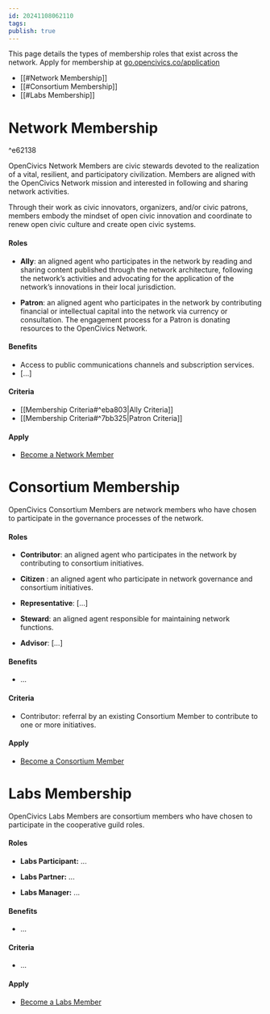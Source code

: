 ```yaml
---
id: 20241108062110
tags: 
publish: true
---
```

This page details the types of membership roles that exist across the network. Apply for membership at [go.opencivics.co/application](http://go.opencivics.co/application)

- [[#Network Membership]]
- [[#Consortium Membership]]
- [[#Labs Membership]]

# Network Membership

^e62138

OpenCivics Network Members are civic stewards devoted to the realization of a vital, resilient, and participatory civilization. Members are aligned with the OpenCivics Network mission and interested in following and sharing network activities.

Through their work as civic innovators, organizers, and/or civic patrons, members embody the mindset of open civic innovation and coordinate to renew open civic culture and create open civic systems. 

#### Roles

- **Ally**: an aligned agent who participates in the network by reading and sharing content published through the network architecture, following the network’s activities and advocating for the application of the network’s innovations in their local jurisdiction.
  
- **Patron**: an aligned agent who participates in the network by contributing financial or intellectual capital into the network via currency or consultation. The engagement process for a Patron is donating resources to the OpenCivics Network.

#### Benefits

- Access to public communications channels and subscription services.
- [...]

#### Criteria

- [[Membership Criteria#^eba803|Ally Criteria]]
- [[Membership Criteria#^7bb325|Patron Criteria]]

#### Apply

- [Become a Network Member](go.opencivics.co/network-application)


# Consortium Membership

OpenCivics Consortium Members are network members who have chosen to participate in the governance processes of the network.

#### Roles

- **Contributor**: an aligned agent who participates in the network by contributing to consortium initiatives. 

- **Citizen** : an aligned agent who participate in network governance and consortium initiatives.

- **Representative**: [...]

- **Steward**: an aligned agent responsible for maintaining network functions.

- **Advisor**: [...]

#### Benefits

- ...

#### Criteria

- Contributor: referral by an existing Consortium Member to contribute to one or more initiatives.

#### Apply

- [Become a Consortium Member](go.opencivics.co/consortium-application)
  

# Labs Membership

OpenCivics Labs Members are consortium members who have chosen to participate in the cooperative guild roles. 

#### Roles

- **Labs Participant:** ...
  
- **Labs Partner:** ...
  
- **Labs Manager:** ...

#### Benefits

- ...

#### Criteria

- ...

#### Apply

- [Become a Labs Member](go.opencivics.co/labs-application)